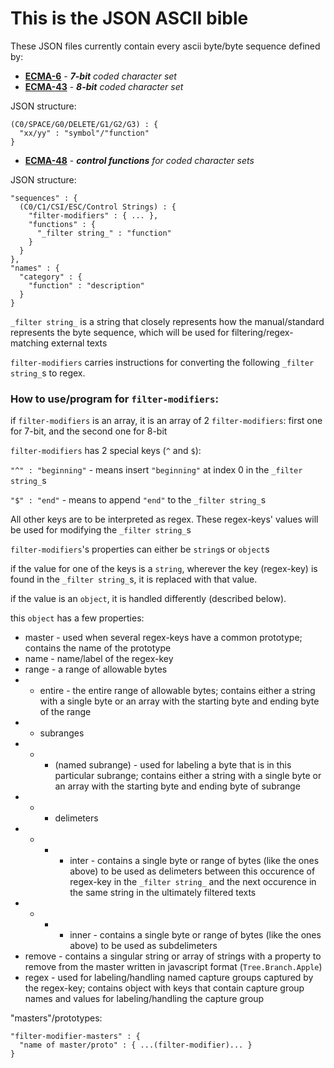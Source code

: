 # This is the JSON ASCII bible

These JSON files currently contain every ascii byte/byte sequence defined by:
- [**ECMA-6**](http://www.ecma-international.org/publications/files/ECMA-ST/Ecma-006.pdf) - _**7-bit** coded character set_
- [**ECMA-43**](http://www.ecma-international.org/publications/files/ECMA-ST/Ecma-043.pdf) - _**8-bit** coded character set_

JSON structure:

```
(C0/SPACE/G0/DELETE/G1/G2/G3) : {
  "xx/yy" : "symbol"/"function"
}
```

- [**ECMA-48**](http://www.ecma-international.org/publications/files/ECMA-ST/Ecma-048.pdf) - _**control functions** for coded character sets_

JSON structure:

```
"sequences" : {
  (C0/C1/CSI/ESC/Control Strings) : {
    "filter-modifiers" : { ... },
    "functions" : {
      "_filter string_" : "function"
    }
  }
},
"names" : {
  "category" : {
    "function" : "description"
  }
}
```

`_filter string_` is a string that closely represents how the manual/standard represents the byte sequence, which will be used for filtering/regex-matching external texts

`filter-modifiers` carries instructions for converting the following `_filter string_`s to regex.

### How to use/program for `filter-modifiers`:

if `filter-modifiers` is an array, it is an array of 2 `filter-modifiers`: first one for 7-bit, and the second one for 8-bit

`filter-modifiers` has 2 special keys (`^` and `$`):

`"^" : "beginning"` - means insert `"beginning"` at index 0 in the `_filter string_`s

`"$" : "end"` - means to append `"end"` to the `_filter string_`s

All other keys are to be interpreted as regex. These regex-keys' values will be used for modifying the `_filter string_`s

`filter-modifiers`'s properties can either be `string`s or `object`s

if the value for one of the keys is a `string`, wherever the key (regex-key) is found in the `_filter string_`s, it is replaced with that value.

if the value is an `object`, it is handled differently (described below).

this `object` has a few properties:

- master - used when several regex-keys have a common prototype; contains the name of the prototype
- name - name/label of the regex-key
- range - a range of allowable bytes
- - entire - the entire range of allowable bytes; contains either a string with a single byte or an array with the starting byte and ending byte of the range
- - subranges
- - - (named subrange) - used for labeling a byte that is in this particular subrange; contains either a string with a single byte or an array with the starting byte and ending byte of subrange
- - - delimeters
- - - - inter - contains a single byte or range of bytes (like the ones above) to be used as delimeters between this occurence of regex-key in the `_filter string_` and the next occurence in the same string in the ultimately filtered texts
- - - - inner - contains a single byte or range of bytes (like the ones above) to be used as subdelimeters
- remove - contains a singular string or array of strings with a property to remove from the master written in javascript format (`Tree.Branch.Apple`)
- regex - used for labeling/handling named capture groups captured by the regex-key; contains object with keys that contain capture group names and values for labeling/handling the capture group

"masters"/prototypes:

```
"filter-modifier-masters" : {
  "name of master/proto" : { ...(filter-modifier)... }
}
```
